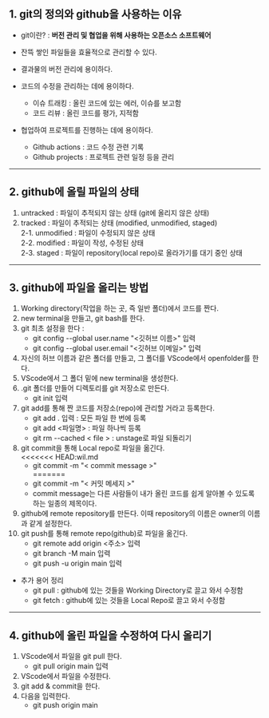 ## 1. git의 정의와 github을 사용하는 이유   
* git이란? : **버전 관리 및 협업을 위해 사용하는 오픈소스 소프트웨어**    
   
* 잔뜩 쌓인 파일들을 효율적으로 관리할 수 있다.  
* 결과물의 버전 관리에 용이하다.  
* 코드의 수정을 관리하는 데에 용이하다.
    - 이슈 트래킹 : 올린 코드에 있는 에러, 이슈를 보고함   
    - 코드 리뷰 : 올린 코드를 평가, 지적함     
* 협업하여 프로젝트를 진행하는 데에 용이하다.   
    - Github actions : 코드 수정 관련 기록    
    - Github projects : 프로젝트 관련 일정 등을 관리   
--------------------------------------------------
## 2. github에 올릴 파일의 상태   
1. untracked : 파일이 추적되지 않는 상태 (git에 올리지 않은 상태)   
2. tracked : 파일이 추적되는 상태 (modified, unmodified, staged)   
    2-1. unmodified : 파일이 수정되지 않은 상태   
    2-2. modified : 파일이 작성, 수정된 상태   
    2-3. staged : 파일이 repository(local repo)로 올라가기를 대기 중인 상태   
--------------------------------------------------
## 3. github에 파일을 올리는 방법   
1. Working directory(작업을 하는 곳, 즉 일반 폴더)에서 코드를 짠다.
2. new terminal을 만들고, git bash를 한다.
3. git 최초 설정을 한다 :   
    - git config --global user.name "<깃허브 이름>" 입력   
    - git config --global user.email "<깃허브 이메일>" 입력   
4. 자신의 허브 이름과 같은 폴더를 만들고, 그 폴더를 VScode에서 openfolder를 한다.   
5. VScode에서 그 폴더 밑에 new terminal을 생성한다.   
6. .git 폴더를 만들어 디렉토리를 git 저장소로 만든다.
    - git init 입력   
7. git add를 통해 짠 코드를 저장소(repo)에 관리할 거라고 등록한다.
    + git add . 입력 : 모든 파일 한 번에 등록   
    + git add <파일명> : 파일 하나씩 등록   
    + git rm --cached < file > : unstage로 파일 되돌리기   
8. git commit을 통해 Local repo로 파일을 옮긴다.   
<<<<<<< HEAD:wil.md
    + git commit -m "< commit message >"   
=======
    + git commit -m "< 커밋 메세지 >"   
    + commit message는 다른 사람들이 내가 올린 코드를 쉽게 알아볼 수 있도록 하는 일종의 제목이다.   
9. github에 remote repository를 만든다. 이때 repository의 이름은 owner의 이름과 같게 설정한다.   
10. git push를 통해 remote repo(github)로 파일을 옮긴다.   
    + git remote add origin <주소> 입력   
    + git branch -M main 입력   
    + git push -u origin main 입력    

- 추가 용어 정리   
    + git pull : github에 있는 것들을 Working Directory로 끌고 와서 수정함   
    + git fetch : github에 있는 것들을 Local Repo로 끌고 와서 수정함   
--------------------------------------------------
## 4. github에 올린 파일을 수정하여 다시 올리기   
1. VScode에서 파일을 git pull 한다.
    + git pull origin main 입력   
2. VScode에서 파일을 수정한다.   
3. git add & commit을 한다.   
4. 다음을 입력한다.   
    + git push origin main   
